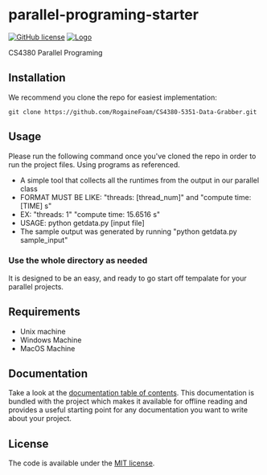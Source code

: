 # parallel-programing-starter
[![GitHub license](https://img.shields.io/badge/license-MIT-lightgrey.svg)](https://github.com/RogaineFoam)
[![Logo](https://cl.ly/75849916d1b9/Image%202019-02-26%20at%205.18.55%20PM.png)](https://github.com/RogaineFoam)

CS4380 Parallel Programing

## Installation
We recommend you clone the repo for easiest implementation:

```
git clone https://github.com/RogaineFoam/CS4380-5351-Data-Grabber.git
```

## Usage

Please run the following command once you've cloned the repo in order to run the project files.
Using programs as referenced.

* A simple tool that collects all the runtimes from the output in our parallel class
* FORMAT MUST BE LIKE: "threads: [thread_num]" and "compute time: [TIME] s"
* EX:  "threads: 1" "compute time: 15.6516 s"
* USAGE: python getdata.py [input file]
* The sample output was generated by running "python getdata.py sample_input"


### Use the whole directory as needed
It is designed to be an easy, and ready to go start off tempalate for your parallel projects.

## Requirements
* Unix machine
* Windows Machine
* MacOS Machine

## Documentation

Take a look at the [documentation table of contents](dist/doc/TOC.md).
This documentation is bundled with the project which makes it
available for offline reading and provides a useful starting point for
any documentation you want to write about your project.

## License

The code is available under the [MIT license](LICENSE.txt).

